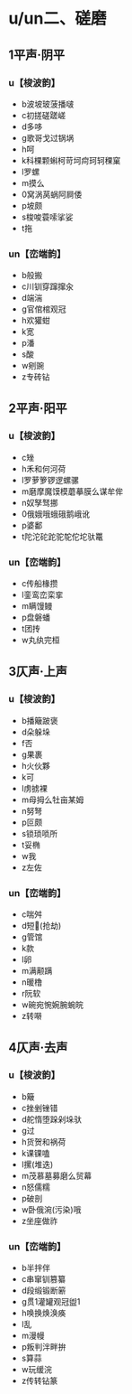 ﻿# u/un二、磋磨
## 1平声·阴平
### u【梭波韵】
- b波坡玻菠播啵
- c初搓磋蹉嵯
- d多哆
- g歌哥戈过锅埚
- h呵
- k科棵颗蝌柯苛坷疴珂轲稞窠
- l罗螺
- m摸么
- 0窝涡莴蜗阿屙倭
- p坡颇
- s梭唆蓑嗦挲娑
- t拖
### un【峦端韵】 
- b般搬
- c川钏穿蹿撺汆
- d端湍
- g官倌棺观冠
- h欢獾蚶
- k宽
- p潘
- s酸
- w剜豌
- z专砖钻
## 2平声·阳平
### u【梭波韵】 
- c矬
- h禾和何河荷
- l罗萝箩锣逻螺骡
- m磨摩魔馍模蘑摹膜么谋牟侔
- n奴孥驽挪
- 0俄娥哦蛾硪鹅峨讹
- p婆鄱
- t陀沱砣跎驼鸵佗坨驮鼍
### un【峦端韵】 
- c传船椽攒
- l銮鸾峦栾挛
- m瞒馒鳗
- p盘磐蟠
- t团抟
- w丸纨完桓
## 3仄声·上声
### u【梭波韵】
- b播簸跛褒
- d朵躲垛
- f否
- g果裹
- h火伙夥
- k可
- l虏掳裸
- m母拇么牡亩某姆
- n努弩
- p叵颇
- s锁琐唢所
- t妥椭
- w我
- z左佐
### un【峦端韵】 
- c喘舛
- d短𰄞(抢劫)
- g管馆
- k款
- l卵
- m满颟蹒
- n暖橹
- r阮软
- w碗宛惋婉腕蜿皖
- z转啭
## 4仄声·去声
### u【梭波韵】 
- b簸
- c挫剉锉错
- d舵惰堕跺剁垛驮
- g过
- h货贺和祸荷
- k课锞嗑
- l摞(堆迭) 
- m茂慕墓募磨么贸幕
- n怒儒糯
- p破剖
- w卧俄涴(污染)哦
- z坐座做祚
### un【峦端韵】 
- b半拌伴
- c串窜钏篡纂
- d段缎锻断簖
- g贯1灌罐观冠盥1
- h唤换焕涣痪
- l乱
- m漫幔
- p叛判泮畔拚
- s算蒜
- w玩缓浣
- z传转钻篆
